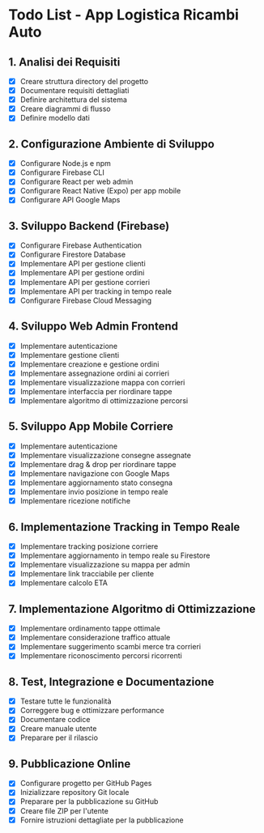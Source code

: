 # Todo List - App Logistica Ricambi Auto

## 1. Analisi dei Requisiti
- [x] Creare struttura directory del progetto
- [x] Documentare requisiti dettagliati
- [x] Definire architettura del sistema
- [x] Creare diagrammi di flusso
- [x] Definire modello dati

## 2. Configurazione Ambiente di Sviluppo
- [x] Configurare Node.js e npm
- [x] Configurare Firebase CLI
- [x] Configurare React per web admin
- [x] Configurare React Native (Expo) per app mobile
- [x] Configurare API Google Maps

## 3. Sviluppo Backend (Firebase)
- [x] Configurare Firebase Authentication
- [x] Configurare Firestore Database
- [x] Implementare API per gestione clienti
- [x] Implementare API per gestione ordini
- [x] Implementare API per gestione corrieri
- [x] Implementare API per tracking in tempo reale
- [x] Configurare Firebase Cloud Messaging

## 4. Sviluppo Web Admin Frontend
- [x] Implementare autenticazione
- [x] Implementare gestione clienti
- [x] Implementare creazione e gestione ordini
- [x] Implementare assegnazione ordini ai corrieri
- [x] Implementare visualizzazione mappa con corrieri
- [x] Implementare interfaccia per riordinare tappe
- [x] Implementare algoritmo di ottimizzazione percorsi

## 5. Sviluppo App Mobile Corriere
- [x] Implementare autenticazione
- [x] Implementare visualizzazione consegne assegnate
- [x] Implementare drag & drop per riordinare tappe
- [x] Implementare navigazione con Google Maps
- [x] Implementare aggiornamento stato consegna
- [x] Implementare invio posizione in tempo reale
- [x] Implementare ricezione notifiche

## 6. Implementazione Tracking in Tempo Reale
- [x] Implementare tracking posizione corriere
- [x] Implementare aggiornamento in tempo reale su Firestore
- [x] Implementare visualizzazione su mappa per admin
- [x] Implementare link tracciabile per cliente
- [x] Implementare calcolo ETA

## 7. Implementazione Algoritmo di Ottimizzazione
- [x] Implementare ordinamento tappe ottimale
- [x] Implementare considerazione traffico attuale
- [x] Implementare suggerimento scambi merce tra corrieri
- [x] Implementare riconoscimento percorsi ricorrenti

## 8. Test, Integrazione e Documentazione
- [x] Testare tutte le funzionalità
- [x] Correggere bug e ottimizzare performance
- [x] Documentare codice
- [x] Creare manuale utente
- [x] Preparare per il rilascio

## 9. Pubblicazione Online
- [x] Configurare progetto per GitHub Pages
- [x] Inizializzare repository Git locale
- [x] Preparare per la pubblicazione su GitHub
- [x] Creare file ZIP per l'utente
- [x] Fornire istruzioni dettagliate per la pubblicazione
